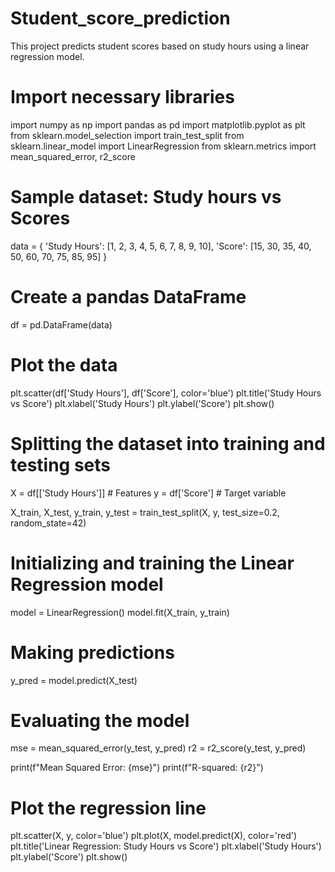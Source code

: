 # Student_score_prediction
This project predicts student scores based on study hours using a linear regression model.

# Import necessary libraries
import numpy as np
import pandas as pd
import matplotlib.pyplot as plt
from sklearn.model_selection import train_test_split
from sklearn.linear_model import LinearRegression
from sklearn.metrics import mean_squared_error, r2_score

# Sample dataset: Study hours vs Scores
data = {
    'Study Hours': [1, 2, 3, 4, 5, 6, 7, 8, 9, 10],
    'Score': [15, 30, 35, 40, 50, 60, 70, 75, 85, 95]
}

# Create a pandas DataFrame
df = pd.DataFrame(data)

# Plot the data
plt.scatter(df['Study Hours'], df['Score'], color='blue')
plt.title('Study Hours vs Score')
plt.xlabel('Study Hours')
plt.ylabel('Score')
plt.show()

# Splitting the dataset into training and testing sets
X = df[['Study Hours']]  # Features
y = df['Score']          # Target variable

X_train, X_test, y_train, y_test = train_test_split(X, y, test_size=0.2, random_state=42)

# Initializing and training the Linear Regression model
model = LinearRegression()
model.fit(X_train, y_train)

# Making predictions
y_pred = model.predict(X_test)

# Evaluating the model
mse = mean_squared_error(y_test, y_pred)
r2 = r2_score(y_test, y_pred)

print(f"Mean Squared Error: {mse}")
print(f"R-squared: {r2}")

# Plot the regression line
plt.scatter(X, y, color='blue')
plt.plot(X, model.predict(X), color='red')
plt.title('Linear Regression: Study Hours vs Score')
plt.xlabel('Study Hours')
plt.ylabel('Score')
plt.show()
